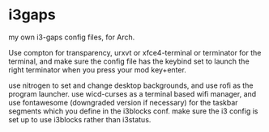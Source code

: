 # i3gaps
my own i3-gaps config files, for Arch.

Use compton for transparency, urxvt or xfce4-terminal or terminator for the terminal, and make sure the config file has the keybind set to launch the right terminator when you press your mod key+enter.

use nitrogen to set and change desktop backgrounds, and use rofi as the program launcher. use wicd-curses as a terminal based wifi manager, and use fontawesome (downgraded version if necessary) for the taskbar segments which you define in the i3blocks conf. make sure the i3 config is set up to use i3blocks rather than i3status.
